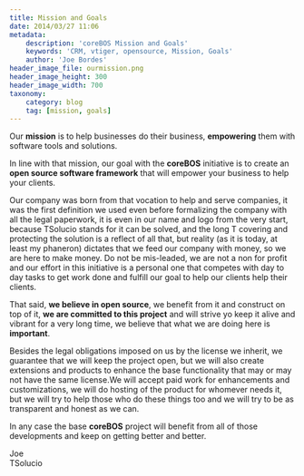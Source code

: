 ```yaml
---
title: Mission and Goals
date: 2014/03/27 11:06
metadata:
    description: 'coreBOS Mission and Goals'
    keywords: 'CRM, vtiger, opensource, Mission, Goals'
    author: 'Joe Bordes'
header_image_file: ourmission.png
header_image_height: 300
header_image_width: 700
taxonomy:
    category: blog
    tag: [mission, goals]
---
```


Our **mission** is to help businesses do their business, **empowering** them with software tools and solutions.

In line with that mission, our goal with the **coreBOS** initiative is to create an **open source software framework** that will empower your business to help your clients.

Our company was born from that vocation to help and serve companies, it was the first definition we used even before formalizing the company with all the legal paperwork, it is even in our name and logo from the very start, because TSolucio stands for it can be solved, and the long T covering and protecting the solution is a reflect of all that, but reality (as it is today, at least my phaneron) dictates that we feed our company with money, so we are here to make money. Do not be mis-leaded, we are not a non for profit and our effort in this initiative is a personal one that competes with day to day tasks to get work done and fulfill our goal to help our clients help their clients.

That said, **we believe in open source**, we benefit from it and construct on top of it, **we are committed to this project** and will strive yo keep it alive and vibrant for a very long time, we believe that what we are doing here is **important**.

Besides the legal obligations imposed on us by the license we inherit, we guarantee that we will keep the project open, but we will also create extensions and products to enhance the base functionality that may or may not have the same license.We will accept paid work for enhancements and customizations, we will do hosting of the product for whomever needs it, but we will try to help those who do these things too and we will try to be as transparent and honest as we can.

In any case the base **coreBOS** project will benefit from all of those developments and keep on getting better and better.

Joe  
TSolucio